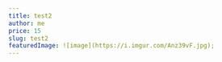 ```yaml
---
title: test2
author: me
price: 15
slug: test2
featuredImage: ![image](https://i.imgur.com/Anz39vF.jpg);
---
```

